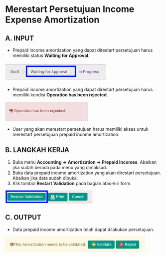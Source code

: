# Merestart Persetujuan Income Expense Amortization

## A. INPUT

* Prepaid income amortization yang dapat direstart persetujuan harus memiliki status **Waiting for Approval**.

![](../../img/prepaid-income-amortization/status-waiting-for-approval.png)

* Prepaid income amortization yang dapat direstart persetujuan harus memiliki kondisi **Operation has been rejected**.

![](../../img/prepaid-income-amortization/output-ditolak.png)

* User yang akan merestart persetujuan harus memiliki akses untuk merestart persetujuan prepaid income amortization.

## B. LANGKAH KERJA

1. Buka menu **Accounting -> Amortization -> Prepaid Incomes**. Abaikan jika sudah berada pada menu yang dimaksud.
2. Buka data prepaid income amortization yang akan direstart persetujuan. Abaikan jika data sudah dibuka.
3. Klik tombol **Restart Validation** pada bagian atas-kiri form.

![](../../img/prepaid-income-amortization/tombol-restart-validation.png)

## C. OUTPUT

* Data prepaid income amortization telah dapat dilakukan persetujuan.

![](../../img/prepaid-income-amortization/output-restart-persetujuan.png)
